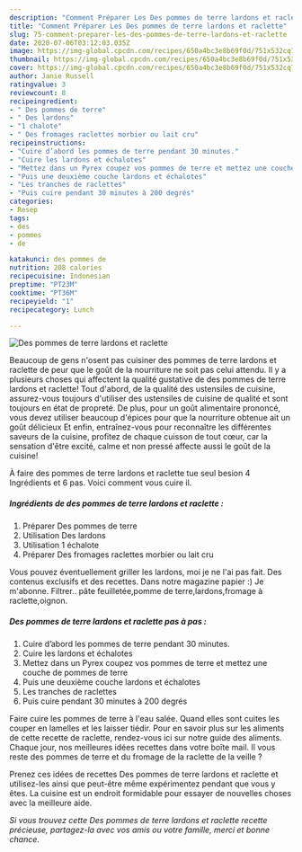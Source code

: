 ```yaml
---
description: "Comment Préparer Les Des pommes de terre lardons et raclette"
title: "Comment Préparer Les Des pommes de terre lardons et raclette"
slug: 75-comment-preparer-les-des-pommes-de-terre-lardons-et-raclette
date: 2020-07-06T03:12:03.035Z
image: https://img-global.cpcdn.com/recipes/650a4bc3e8b69f0d/751x532cq70/des-pommes-de-terre-lardons-et-raclette-photo-principale-de-la-recette.jpg
thumbnail: https://img-global.cpcdn.com/recipes/650a4bc3e8b69f0d/751x532cq70/des-pommes-de-terre-lardons-et-raclette-photo-principale-de-la-recette.jpg
cover: https://img-global.cpcdn.com/recipes/650a4bc3e8b69f0d/751x532cq70/des-pommes-de-terre-lardons-et-raclette-photo-principale-de-la-recette.jpg
author: Janie Russell
ratingvalue: 3
reviewcount: 8
recipeingredient:
- " Des pommes de terre"
- " Des lardons"
- "1 chalote"
- " Des fromages raclettes morbier ou lait cru"
recipeinstructions:
- "Cuire d’abord les pommes de terre pendant 30 minutes."
- "Cuire les lardons et échalotes"
- "Mettez dans un Pyrex coupez vos pommes de terre et mettez une couche de pommes de terre"
- "Puis une deuxième couche lardons et échalotes"
- "Les tranches de raclettes"
- "Puis cuire pendant 30 minutes à 200 degrés"
categories:
- Resep
tags:
- des
- pommes
- de

katakunci: des pommes de 
nutrition: 208 calories
recipecuisine: Indonesian
preptime: "PT23M"
cooktime: "PT36M"
recipeyield: "1"
recipecategory: Lunch

---
```



![Des pommes de terre lardons et raclette](https://img-global.cpcdn.com/recipes/650a4bc3e8b69f0d/751x532cq70/des-pommes-de-terre-lardons-et-raclette-photo-principale-de-la-recette.jpg)

Beaucoup de gens n'osent pas cuisiner des pommes de terre lardons et raclette de peur que le goût de la nourriture ne soit pas celui attendu. Il y a plusieurs choses qui affectent la qualité gustative de des pommes de terre lardons et raclette! Tout d'abord, de la qualité des ustensiles de cuisine, assurez-vous toujours d'utiliser des ustensiles de cuisine de qualité et sont toujours en état de propreté. De plus, pour un goût alimentaire prononcé, vous devez utiliser beaucoup d'épices pour que la nourriture obtenue ait un goût délicieux Et enfin, entraînez-vous pour reconnaître les différentes saveurs de la cuisine, profitez de chaque cuisson de tout cœur, car la sensation d'être excité, calme et non pressé affecte aussi le goût de la cuisine!

<!--inarticleads1-->

À faire des pommes de terre lardons et raclette tue seul besion 4 Ingrédients et 6 pas. Voici comment vous cuire il.

##### Ingrédients de des pommes de terre lardons et raclette :

1. Préparer  Des pommes de terre
1. Utilisation  Des lardons
1. Utilisation 1 échalote
1. Préparer  Des fromages raclettes morbier ou lait cru


Vous pouvez éventuellement griller les lardons, moi je ne l&#39;ai pas fait. Des contenus exclusifs et des recettes. Dans notre magazine papier :) Je m&#39;abonne. Filtrer.. pâte feuilletée,pomme de terre,lardons,fromage à raclette,oignon. 

<!--inarticleads2-->

##### Des pommes de terre lardons et raclette pas à pas :

1. Cuire d’abord les pommes de terre pendant 30 minutes.
1. Cuire les lardons et échalotes
1. Mettez dans un Pyrex coupez vos pommes de terre et mettez une couche de pommes de terre
1. Puis une deuxième couche lardons et échalotes
1. Les tranches de raclettes
1. Puis cuire pendant 30 minutes à 200 degrés


Faire cuire les pommes de terre à l&#39;eau salée. Quand elles sont cuites les couper en lamelles et les laisser tiédir. Pour en savoir plus sur les aliments de cette recette de raclette, rendez-vous ici sur notre guide des aliments. Chaque jour, nos meilleures idées recettes dans votre boîte mail. Il vous reste des pommes de terre et du fromage de la raclette de la veille ? 

<!--inarticleads1-->

<p>
Prenez ces idées de recettes Des pommes de terre lardons et raclette et utilisez-les ainsi que peut-être même expérimentez pendant que vous y êtes. La cuisine est un endroit formidable pour essayer de nouvelles choses avec la meilleure aide.
</p>

<p>
<i>Si vous trouvez cette Des pommes de terre lardons et raclette recette précieuse, partagez-la avec vos amis ou votre famille, merci et bonne chance.</i>
</p>
